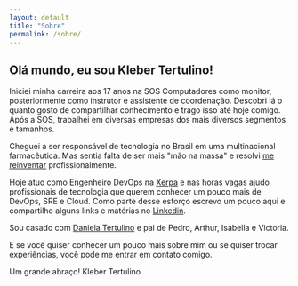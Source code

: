 ```yaml
---
layout: default
title: "Sobre"
permalink: /sobre/
---
```


## Olá mundo, eu sou Kleber Tertulino!

Iniciei minha carreira aos 17 anos na SOS Computadores como monitor, posteriormente como instrutor e assistente de coordenação. Descobri lá o quanto gosto de compartilhar conhecimento e trago isso até hoje comigo. Após a SOS, trabalhei em diversas empresas dos mais diversos segmentos e tamanhos.

Cheguei a ser responsável de tecnologia no Brasil em uma multinacional farmacêutica. Mas sentia falta de ser mais "mão na massa" e resolvi [me reinventar](/como-me-reinventei-profissionalmente/ "Como me reinventei profissionalmente") profissionalmente.

Hoje atuo como Engenheiro DevOps na [Xerpa](https://www.xerpa.com.br) e nas horas vagas ajudo profissionais de tecnologia que querem conhecer um pouco mais de DevOps, SRE e Cloud. Como parte desse esforço escrevo um pouco aqui e compartilho alguns links e matérias no [Linkedin](https://www.linkedin.com/in/klebertertulino/).

Sou casado com [Daniela Tertulino](https://www.linkedin.com/in/daniela-tertulino-758a69155/) e pai de Pedro, Arthur, Isabella e Victoria.

E se vocẽ quiser conhecer um pouco mais sobre mim ou se quiser trocar experiências, você pode me entrar em contato comigo.

Um grande abraço!
Kleber Tertulino
